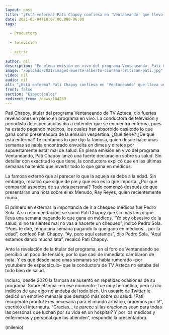 ```yaml
---
layout: post
title: "¿Está enferma? Pati Chapoy confiesa en 'Ventaneando' que lleva una semana pagando médicos"
date: 2021-05-04T18:07:00.000-06:00
tags:
  
  - Productora
  
  - television
  
  - actriz
  
author: nil
description: "En plena emisión en vivo del programa Ventaneando, Pati Chapoy lanzó una fuerte declaración sobre su salud. Aseguró que lleva una semana gastando todo su sueldo en médicos. "
image: "/uploads/2021/images-muerte-alberto-ciurana-critican-pati.jpg"
video: nil
audio: nil
alt: "¿Está enferma? Pati Chapoy confiesa en 'Ventaneando' que lleva una semana pagando médicos"
front: false
section: "Espectáculos"
redirect_from: /news/184269
---
```


Pati Chapoy, titular del programa Ventaneando de TV Azteca, dio fuertes revelaciones en pleno en programa en vivo. La conductora de televisión y periodista de espectáculos dio a entender que se encuentra enferma, pues ha estado pagando médicos, los cuales han absorbido casi todo lo que gana como presentadora de la emisión vespertina. ¿Qué tiene? ¿De qué está enferma? Te contamos lo que dijo la famosa, quien desde hace unas semanas se había encontrado envuelta en dimes y diretes por supuestamente estar mal de salud. En plena emisión en vivo del programa Ventaneando, Pati Chapoy lanzó una fuerte declaración sobre su salud. Sin detallar con exactitud lo que tiene, la conductora explicó que en las últimas semanas ha tenido que invertir todo lo que gana en médicos. 

La famosa externó que al parecer lo que la aqueja se debe a la edad. Sin embargo, recalcó que sigue de pie y que eso es lo que importa. ¿Por qué compartió aspectos de su vida personal? Todo comenzó después de que presentaran una nota sobre el ex Menudo, Ray Reyes, quien recientemente murió. 

El primero en externar la importancia de ir a chequeo médicos fue Pedro Sola. A su recomendación, se sumó Pati Chapoy que sin más lanzó que lleva una semana pagando lo que gana en médicos. “Yo soy obsesivo de la salud, si no te sientes mal no vas a hacerte un chequeo”, indicó Pedro Sola. “Pues te diré, tengo una semana pagando lo que gano en médicos… por la edad”, confesó Pati Chapoy. “Ay, pero aquí estamos”, dijo Pedro Sola. “Aquí estamos dando mucha lata”, recalcó Pati Chapoy. 

Ante la revelación de la titular del programa, en el foro de Ventaneando se percibió un poco de tensión, por lo que casi de inmediato cambiaron de nota. Y es que desde hace unas semanas se había rumorado –por youtubers de espectáculo– que la conductora de TV Azteca no estaba del todo bien de salud. 

Incluso, desde 2020 la famosa se ausentó en repetidas ocasiones de su programa. Sobre el tema –en ese momento– fue muy hermética, pero sí dio indicios de que algo no andaba del todo bien. Un usuario de Twitter le dedicó un emotivo mensaje que destapó más sobre su salud. “Pati recupérate pronto! Eres necesaria para el mundo artístico, oraremos por ti!”, escribió el internauta. “Gracias… te parece si las oraciones sean para todas las personas que luchan por su vida en un hospital? Y por los médicos y enfermeras y personal que los atienden”, respondió la presentadora. 

(milenio)